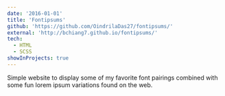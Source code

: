 ```yaml
---
date: '2016-01-01'
title: 'Fontipsums'
github: 'https://github.com/OindrilaDas27/fontipsums/'
external: 'http://bchiang7.github.io/fontipsums/'
tech:
  - HTML
  - SCSS
showInProjects: true
---
```


Simple website to display some of my favorite font pairings combined with some fun lorem ipsum variations found on the web.
